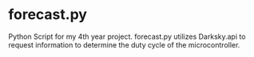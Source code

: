 # forecast.py

Python Script for my 4th year project.
forecast.py utilizes Darksky.api to request information to determine the duty cycle of the microcontroller.
